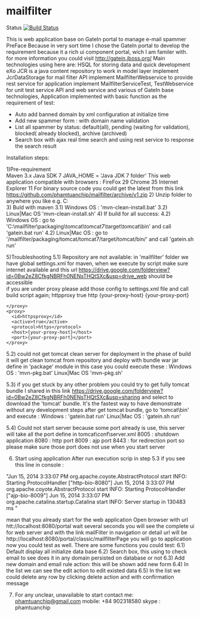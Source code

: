 mailfilter
==========
Status 
[![Build Status](https://travis-ci.org/phamtuanchip/mailfilter.png)](https://travis-ci.org/phamtuanchip/mailfilter)


This is web application base on GateIn portal to manage e-mail spammer
PreFace
Because in very sort time I chose the GateIn portal to develop the requirement because it a rich ui component portal, wich I am familer with.
for more information you could visit http://gatein.jboss.org/
Main technologies using here are:
HSQL for storing data and quick development
eXo JCR is a java content repository to work in model layer
implement JcrDataStorage for mail filter API 
implement MailfilterWebservice to provide rest service for application
implement MailfilterServiceTest, TestWebservice for unit test service API and web service 
and various of GateIn base technologies,
Application implemented with basic function as the requirement of test:
- Auto add banned domain by xml configuration at initialize time 
- Add new spammer form : with domain name validation 
- List all spammer by status: default(all), pending (waiting for validation), blocked( already blocked), archive (archived)
- Search box with ajax real time search and using rest service to response the search result

Installation steps:

1)Pre-requirement  
Maven 3.x
Java SDK 7
JAVA_HOME = 'Java JDK 7 folder'
This web application compatible with browsers :
FireFox 29
Chrome  35
Internet Explorer 11
For binary source code you could get the latest from this link https://github.com/phamtuanchip/mailfilter/archive/v1.zip
2) Unzip folder to anywhere you like e.g. C:\
3) Buld with maven 
3.1) Windows OS :  'mvn-clean-install.bat' 
3.2) Linux|Mac OS  'mvn-clean-install.sh' 
4) If build for all success:
4.2) Windows OS :
 go to 'C:\mailfilter\packaging\tomcat\tomcat7\target\tomcat\bin\' and call 'gatein.bat run'
4.2) Linux|Mac OS :
 go to '/mailfilter/packaging/tomcat/tomcat7/target/tomcat/bin/' and call 'gatein.sh run'
 
5)Troubleshooting 
5.1) Repository are not available:
in 'mailfilter' folder we have global settings.xml for maven, when we execute by script make sure internet available and this url https://drive.google.com/folderview?id=0Bw2eZ8CfkgNBRFh0NENsTHQtSXc&usp=drive_web should be accessible     
if you are under proxy please add those config to settings.xml file and call build script again;
  <proxies>
    <proxy>
      <id>httpproxy</id>
      <active>true</active>
      <protocol>http</protocol>
      <host>{your-proxy-host}</host>
      <port>{your-proxy-port}</port>
      
    </proxy>
	<proxy>
      <id>httpsproxy</id>
      <active>true</active>
      <protocol>https</protocol>
      <host>{your-proxy-host}</host>
      <port>{your-proxy-port}</port>
    </proxy>
  </proxies>
5.2) could not get tomcat clean server for deployment 
in the phase of build it will get clean tomcat from repository and deploy with bundle war jar define in 'package' module  
in this case you could execute these :
 Windows OS :  'mvn-pkg.bat' 
 Linux|Mac OS  'mvn-pkg.sh' 

5.3) if you get stuck by any other problem you could try to get fully tomcat bundle I shared in this link https://drive.google.com/folderview?id=0Bw2eZ8CfkgNBRFh0NENsTHQtSXc&usp=sharing
and select to download the 'tomcat' bundle. It's the fastest way to have demonstrate without any development steps 
after get tomcat bundle, go to 'tomcat\bin' and execute :
Windows : 'gatein.bat run'
Linux|Mac OS : 'gatein.sh run'

5.4) Could not start server because some port already is use, this server will take all the port define in tomcat\conf\server.xml 
 8005 : shutdown application 
 8080 : http port
 8009 : ajp port
 8443 : for redirection port
 so please make sure those port does not use when you start server
 
6) Start using application 
After run execution scrip in step 5.3 if you see this line in console :

"Jun 15, 2014 3:33:07 PM org.apache.coyote.AbstractProtocol start
INFO: Starting ProtocolHandler ["http-bio-8080"]
Jun 15, 2014 3:33:07 PM org.apache.coyote.AbstractProtocol start
INFO: Starting ProtocolHandler ["ajp-bio-8009"]
Jun 15, 2014 3:33:07 PM org.apache.catalina.startup.Catalina start
INFO: Server startup in 130483 ms "

 mean that you already start for the web application
Open browser with url htt://localhost:8080/portal wait several seconds you will see the complete ui for web server and with the link mailFilter in navigation or detail url will be http://localhost:8080/portal/classic/mailfilterPage
you will go to application now you could test as well. There are some functions you could test:
6.1) Default display all initialize data base 
6.2) Search box, this using to check email to see does it in any domain persisted on database or not 
6.3) Add new domain and email rule action: this will be shown add new form 
6.4) In the list we can see the edit action to edit existed data
6.5) In the list we could delete any row by clicking delete action and with confirmation message

7) For any unclear, unavailable to start contact me:
phamtuanchip@gmail.com
mobile: +84 902318580
skype : phamtuanchip
    
